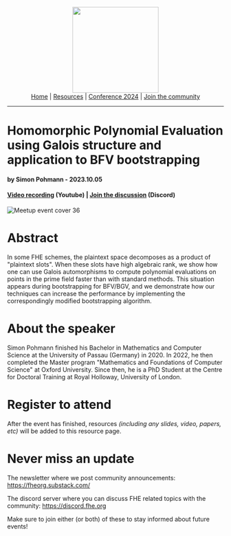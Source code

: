 <!-- Main header navigation -->
<p align="center">
  <img width="200" src="https://user-images.githubusercontent.com/5758427/180978488-db825482-5a58-4c7c-9589-c494a6f0be04.png"><br/>
  <a href="https://fhe-org.github.io">Home</a> | <a href="https://fhe-org.github.io/resources">Resources</a> | <a href="https://fhe-org.github.io/conferences/conference-2024/">Conference 2024</a> | <a href="https://fhe-org.github.io/community">Join the community</a>
</p>
<hr/>
<!-- /Main header navigation -->


# Homomorphic Polynomial Evaluation using Galois structure and application to BFV bootstrapping
#### by Simon Pohmann - 2023.10.05 
#### <!-- <a href="https://www.meetup.com/fhe-org/events/296355903/">Register to attend</a> --> <a href="https://www.youtube.com/watch?v=r970zQEj8Nw&list=PLnbmMskCVh1chnSM8Jjy6Nk3IH6fpn7MM&index=1">Video recording</a> (Youtube) | <!-- <a href="">Poster</a> (Github) |--> <a href="https://discord.fhe.org">Join the discussion</a> (Discord)

![Meetup event cover 36](https://github.com/FHE-org/fhe-org.github.io/assets/37557436/83ff9f09-ba5b-4605-8e41-671dd64de9bf)

# Abstract

In some FHE schemes, the plaintext space decomposes as a product of "plaintext slots". When these slots have high algebraic rank, we show how one can use Galois automorphisms to compute polynomial evaluations on points in the prime field faster than with standard methods. This situation appears during bootstrapping for BFV/BGV, and we demonstrate how our techniques can increase the performance by implementing the correspondingly modified bootstrapping algorithm.

# About the speaker

Simon Pohmann finished his Bachelor in Mathematics and Computer Science at the University of Passau (Germany) in 2020. In 2022, he then completed the Master program "Mathematics and Foundations of Computer Science" at Oxford University. Since then, he is a PhD Student at the Centre for Doctoral Training at Royal Holloway, University of London.

# Register to attend

After the event has finished, resources *(including any slides, video, papers, etc)* will be added to this resource page.

# Never miss an update

The newsletter where we post community announcements: https://fheorg.substack.com/

The discord server where you can discuss FHE related topics with the community: https://discord.fhe.org

Make sure to join either (or both) of these to stay informed about future events!
